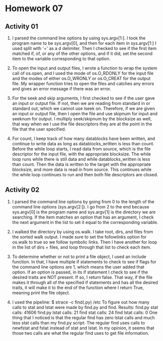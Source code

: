 Homework 07
===========

Activity 01
-----------
1. I parsed the command line options by using sys.argv[1:]. I took the program name to be
	sys.argv[0], and then for each item in sys.argv[1:] I used split with '=' as a d
	delimiter. Then I checked to see if the first item matched if, of, or any of the other
	options, and if it did, set the second item to the variable corresponding to that 
	option.

2. To open the input and output files, I wrote a function to wrap the system call of 
	os.open, and I used the mode of os.O_RDONLY for the input file and the modes of either
	os.O_WRONLY or os.O_CREAT for the output file. My wrapper function tries to open the
	files and catches any errors and gives an error message if there was an error.

3. For the seek and skip arguments, I first checked to see if the user gave an input or 
	output file. If not, then we are reading from standard in or standard out, which we
	cannot use lseek on. Therefore, if we are given an input or output file, then I open
	the file and use skipnum for input and seeknum for output. I multiply seek/skipnum by
	the blocksize as well, that way when we I use the file descriptors they are at the point
	in the file that the user specified.

4. For count, I keep track of how many datablocks have been written, and continue to write
	data as long as datablocks_written is less than count. Before the while loop starts,
	I read data from source, which is the file descriptor for the input file, with the
	appropriate blocksize. The while loop runs while there is still data and while
	datablocks_written is less than count. Then the data is written to the target with 
	the appropriate blocksize, and more data is read in from source. This continues while
	the while loop continues to run and then both file descriptors are closed.

Activity 02
-----------
1. I parsed the command line options by going from 0 to the length of the command line 
	options (sys.argv[2:]). I go from 2 to the end because sys.argv[0] is the program
	name and sys.argv[1] is the directory we are searching. If the item matches an option
	that has an argument, I check the next argument in the list to set it equal to the 
	corresponding variable.

2. I walked the directory by using os.walk. I take root, dirs, and files from the sorted
	walk output. I made sure to set the followlinks option for os.walk to true so we
	follow symbolic links. Then I have another for loop in the list of dirs + files, and 
	loop through that list to check each item.

3. To determine whether or not to print a file object, I used an include function. In that,
	I have multiple if statements to check to see if flags for the command line options
	are 1, which means the user added that option. If an option is passed, in its if 
	statement I check to see if the desired traits are NOT present. If so, I return false.
	That way, if the file makes it through all of the specified if statements and has all
	the desired traits, it will make it to the end of the function where I return True,
	meaning print the file object.

4. I used the pipeline:
	$ strace -c find(.py) /etc 
	To figure out how many calls to stat and lstat were made by find.py and find. Results:
	find.py stat calls: 41606
	find.py lstat calls: 21
	find stat calls: 24
	find lstat calls: 0
	One thing that I noticed is that the regular find has zero lstat calls and much less
	stat calls than my find.py script. The regular find uses calls to newfstat and fstat
	instead of stat and lstat. In my opinion, it seems that those two calls are what the 
	regular find uses to get file information.
